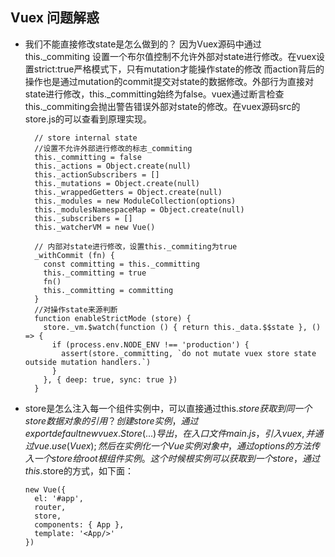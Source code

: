 ## Vuex 问题解惑
- 我们不能直接修改state是怎么做到的？
  因为Vuex源码中通过 this._commiting 设置一个布尔值控制不允许外部对state进行修改。在vuex设置strict:true严格模式下，只有mutation才能操作state的修改
  而action背后的操作也是通过mutation的commit提交对state的数据修改。外部行为直接对state进行修改，this._committing始终为false。vuex通过断言检查this._commiting会抛出警告错误外部对state的修改。在vuex源码src的store.js的可以查看到原理实现。
  ```
    // store internal state
    //设置不允许外部进行修改的标志_commiting
    this._committing = false
    this._actions = Object.create(null)
    this._actionSubscribers = []
    this._mutations = Object.create(null)
    this._wrappedGetters = Object.create(null)
    this._modules = new ModuleCollection(options)
    this._modulesNamespaceMap = Object.create(null)
    this._subscribers = []
    this._watcherVM = new Vue()
    
    // 内部对state进行修改，设置this._commiting为true
    _withCommit (fn) {
      const committing = this._committing
      this._committing = true
      fn()
      this._committing = committing
    } 
    //对操作state来源判断
    function enableStrictMode (store) {
      store._vm.$watch(function () { return this._data.$$state }, () => {
        if (process.env.NODE_ENV !== 'production') {
          assert(store._committing, `do not mutate vuex store state outside mutation handlers.`)
        }
      }, { deep: true, sync: true })
    } 

  ```
- store是怎么注入每一个组件实例中，可以直接通过this.$store获取到同一个store数据对象的引用？
  创建store实例，通过export default new vuex.Store({...})导出，在入口文件main.js，引入vuex,并通过vue.use(Vuex);然后在实例化一个Vue实例对象中，通过options的方法传入一个store给root根组件实例。这个时候根实例可以获取到一个store，通过this.$store的方式，如下面：
  ```
  new Vue({
    el: '#app',
    router,
    store,
    components: { App },
    template: '<App/>'
  })
  ```
